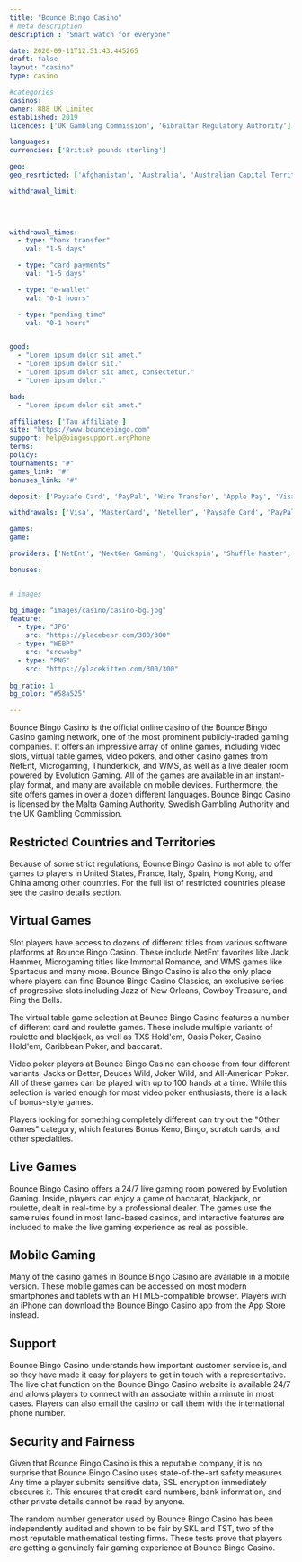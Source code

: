 ```yaml
---
title: "Bounce Bingo Casino"
# meta description
description : "Smart watch for everyone"

date: 2020-09-11T12:51:43.445265
draft: false
layout: "casino" 
type: casino

#categories
casinos: 
owner: 888 UK Limited
established: 2019
licences: ['UK Gambling Commission', 'Gibraltar Regulatory Authority']

languages: 
currencies: ['British pounds sterling']

geo: 
geo_resrticted: ['Afghanistan', 'Australia', 'Australian Capital Territory', 'New South Wales', 'Northern Territory', 'Queensland', 'South Australia', 'Tasmania', 'Victoria', 'Western Australia', 'Bulgaria', 'Cuba', 'Denmark', 'France', 'French Guiana', 'French Polynesia', 'French Southern Territories', 'Germany', 'Schleswig-Holstein', 'Gibraltar', 'Guadeloupe', 'Indonesia', 'Iran', 'Iraq', 'Italy', 'Libya', 'Martinique', 'Metropolitan France', 'Puerto Rico', 'Reunion', 'South Sudan', 'Spain', 'Sudan', 'Sweden', 'Switzerland', 'Syria', 'Turkey', 'United States', 'Alabama', 'Alaska', 'American Samoa', 'Arizona', 'Arkansas', 'California', 'Colorado', 'Connecticut', 'Delaware', 'District of Columbia', 'Florida', 'Georgia(US)', 'Guam', 'Hawaii', 'Idaho', 'Illinois', 'Indiana', 'Iowa', 'Kansas', 'Kentucky', 'Louisiana', 'Maine', 'Maryland', 'Massachusetts', 'Michigan', 'Minnesota', 'Mississippi', 'Missouri', 'Montana', 'Nebraska', 'Nevada', 'New Hampshire', 'New Jersey', 'New Mexico', 'New York', 'North Carolina', 'North Dakota', 'Northern Mariana Islands', 'Ohio', 'Oklahoma', 'Oregon', 'Pennsylvania', 'Rhode Island', 'South Carolina', 'South Dakota', 'Tennessee', 'Texas', 'U.S. Virgin Islands', 'Utah', 'Vermont', 'Virginia', 'Washington', 'West Virginia', 'Wisconsin', 'Wyoming']

withdrawal_limit:

  
  

withdrawal_times:
  - type: "bank transfer"
    val: "1-5 days"

  - type: "card payments"
    val: "1-5 days"

  - type: "e-wallet"
    val: "0-1 hours"

  - type: "pending time"
    val: "0-1 hours"


good:
  - "Lorem ipsum dolor sit amet."
  - "Lorem ipsum dolor sit."
  - "Lorem ipsum dolor sit amet, consectetur."
  - "Lorem ipsum dolor."

bad:
  - "Lorem ipsum dolor sit amet."

affiliates: ['Tau Affiliate']
site: "https://www.bouncebingo.com"
support: help@bingosupport.orgPhone
terms:
policy:
tournaments: "#"
games_link: "#"
bonuses_link: "#"

deposit: ['Paysafe Card', 'PayPal', 'Wire Transfer', 'Apple Pay', 'Visa', 'MasterCard', 'Neteller', 'Entropay']

withdrawals: ['Visa', 'MasterCard', 'Neteller', 'Paysafe Card', 'PayPal', 'Entropay']

games: 
game:

providers: ['NetEnt', 'NextGen Gaming', 'Quickspin', 'Shuffle Master', 'Red Tiger Gaming', 'iSoftBet', 'Realistic Games', 'Pragmatic Play', 'PariPlay', 'Merkur Gaming', 'Instant Win Gaming (IWG)', 'IGT (WagerWorks)', 'Evolution Gaming', 'Big Time Gaming', 'Blueprint Gaming', 'Barcrest Games', '888 Gaming', 'Eyecon', 'Gamevy']

bonuses:


# images

bg_image: "images/casino/casino-bg.jpg"  
feature:
  - type: "JPG" 
    src: "https://placebear.com/300/300"
  - type: "WEBP"
    src: "srcwebp"
  - type: "PNG"
    src: "https://placekitten.com/300/300"  
 
bg_ratio: 1 
bg_color: "#58a525"  

---
```


Bounce Bingo Casino is the official online casino of the Bounce Bingo Casino gaming network, one of the most prominent publicly-traded gaming companies. It offers an impressive array of online games, including video slots, virtual table games, video pokers, and other casino games from NetEnt, Microgaming, Thunderkick, and WMS, as well as a live dealer room powered by Evolution Gaming. All of the games are available in an instant-play format, and many are available on mobile devices. Furthermore, the site offers games in over a dozen different languages. Bounce Bingo Casino is licensed by the Malta Gaming Authority, Swedish Gambling Authority and the UK Gambling Commission.

## Restricted Countries and Territories
Because of some strict regulations, Bounce Bingo Casino is not able to offer games to players in United States, France, Italy, Spain, Hong Kong, and China among other countries. For the full list of restricted countries please see the casino details section.

## Virtual Games
Slot players have access to dozens of different titles from various software platforms at Bounce Bingo Casino. These include NetEnt favorites like Jack Hammer, Microgaming titles like Immortal Romance, and WMS games like Spartacus and many more. Bounce Bingo Casino is also the only place where players can find Bounce Bingo Casino Classics, an exclusive series of progressive slots including Jazz of New Orleans, Cowboy Treasure, and Ring the Bells.

The virtual table game selection at Bounce Bingo Casino features a number of different card and roulette games. These include multiple variants of roulette and blackjack, as well as TXS Hold'em, Oasis Poker, Casino Hold'em, Caribbean Poker, and baccarat.

Video poker players at Bounce Bingo Casino can choose from four different variants: Jacks or Better, Deuces Wild, Joker Wild, and All-American Poker. All of these games can be played with up to 100 hands at a time. While this selection is varied enough for most video poker enthusiasts, there is a lack of bonus-style games.

Players looking for something completely different can try out the "Other Games" category, which features Bonus Keno, Bingo, scratch cards, and other specialties.

## Live Games
Bounce Bingo Casino offers a 24/7 live gaming room powered by Evolution Gaming. Inside, players can enjoy a game of baccarat, blackjack, or roulette, dealt in real-time by a professional dealer. The games use the same rules found in most land-based casinos, and interactive features are included to make the live gaming experience as real as possible.

## Mobile Gaming
Many of the casino games in Bounce Bingo Casino are available in a mobile version. These mobile games can be accessed on most modern smartphones and tablets with an HTML5-compatible browser. Players with an iPhone can download the Bounce Bingo Casino app from the App Store instead.

## Support
Bounce Bingo Casino understands how important customer service is, and so they have made it easy for players to get in touch with a representative. The live chat function on the Bounce Bingo Casino website is available 24/7 and allows players to connect with an associate within a minute in most cases. Players can also email the casino or call them with the international phone number.

## Security and Fairness
Given that Bounce Bingo Casino is this a reputable company, it is no surprise that Bounce Bingo Casino uses state-of-the-art safety measures. Any time a player submits sensitive data, SSL encryption immediately obscures it. This ensures that credit card numbers, bank information, and other private details cannot be read by anyone.

The random number generator used by Bounce Bingo Casino has been independently audited and shown to be fair by SKL and TST, two of the most reputable mathematical testing firms. These tests prove that players are getting a genuinely fair gaming experience at Bounce Bingo Casino.